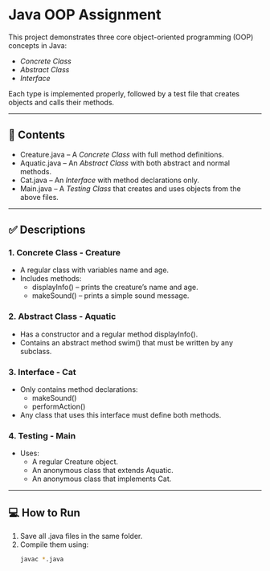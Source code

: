# Java OOP Assignment

This project demonstrates three core object-oriented programming (OOP) concepts in Java:

- *Concrete Class*
- *Abstract Class*
- *Interface*

Each type is implemented properly, followed by a test file that creates objects and calls their methods.

---

## 📄 Contents

- Creature.java – A *Concrete Class* with full method definitions.
- Aquatic.java – An *Abstract Class* with both abstract and normal methods.
- Cat.java – An *Interface* with method declarations only.
- Main.java – A *Testing Class* that creates and uses objects from the above files.

---

## ✅ Descriptions

### 1. Concrete Class - Creature
- A regular class with variables name and age.
- Includes methods:
  - displayInfo() – prints the creature’s name and age.
  - makeSound() – prints a simple sound message.

### 2. Abstract Class - Aquatic
- Has a constructor and a regular method displayInfo().
- Contains an abstract method swim() that must be written by any subclass.

### 3. Interface - Cat
- Only contains method declarations:
  - makeSound()
  - performAction()
- Any class that uses this interface must define both methods.

### 4. Testing - Main
- Uses:
  - A regular Creature object.
  - An anonymous class that extends Aquatic.
  - An anonymous class that implements Cat.

---

## 💻 How to Run

1. Save all .java files in the same folder.
2. Compile them using:
   ```bash
   javac *.java
